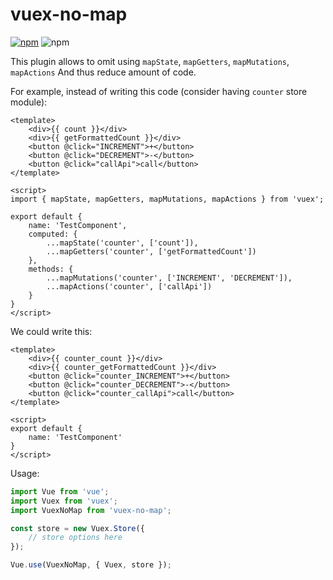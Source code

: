 # vuex-no-map
[![npm](https://img.shields.io/npm/v/vuex-no-map.svg)](vue-handy-subscriptions) ![npm](https://img.shields.io/npm/dt/vuex-no-map.svg)

This plugin allows to omit using `mapState`, `mapGetters`, `mapMutations`, `mapActions`
And thus reduce amount of code.

For example, instead of writing this code (consider having `counter` store module):
```vue
<template>
    <div>{{ count }}</div>
    <div>{{ getFormattedCount }}</div>
    <button @click="INCREMENT">+</button>
    <button @click="DECREMENT">-</button>
    <button @click="callApi">call</button>
</template>

<script>
import { mapState, mapGetters, mapMutations, mapActions } from 'vuex';

export default {
    name: 'TestComponent',
    computed: {
        ...mapState('counter', ['count']),
        ...mapGetters('counter', ['getFormattedCount'])
    },
    methods: {
        ...mapMutations('counter', ['INCREMENT', 'DECREMENT']),
        ...mapActions('counter', ['callApi'])
    }
}
</script>
```
We could write this:
```vue
<template>
    <div>{{ counter_count }}</div>
    <div>{{ counter_getFormattedCount }}</div>
    <button @click="counter_INCREMENT">+</button>
    <button @click="counter_DECREMENT">-</button>
    <button @click="counter_callApi">call</button>
</template>

<script>
export default {
    name: 'TestComponent'
}
</script>
```
Usage:
```javascript
import Vue from 'vue';
import Vuex from 'vuex';
import VuexNoMap from 'vuex-no-map';

const store = new Vuex.Store({
    // store options here
});

Vue.use(VuexNoMap, { Vuex, store });
```
